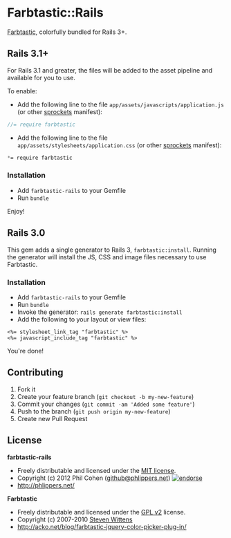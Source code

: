 # Farbtastic::Rails

[Farbtastic](http://acko.net/blog/farbtastic-jquery-color-picker-plug-in/), colorfully bundled for Rails 3+.


## Rails 3.1+

For Rails 3.1 and greater, the files will be added to the asset pipeline and available for you to use.

To enable: 

* Add the following line to the file `app/assets/javascripts/application.js` (or other [sprockets](https://github.com/sstephenson/sprockets) manifest):

```javascript
//= require farbtastic
```

* Add the following line to the file `app/assets/stylesheets/application.css` (or other [sprockets](https://github.com/sstephenson/sprockets) manifest):

```css
*= require farbtastic
```

### Installation

* Add `farbtastic-rails` to your Gemfile
* Run `bundle`

Enjoy!


## Rails 3.0

This gem adds a single generator to Rails 3, `farbtastic:install`. Running the generator will install the JS, CSS and image files necessary to use Farbtastic.

### Installation

* Add `farbtastic-rails` to your Gemfile
* Run `bundle`
* Invoke the generator: `rails generate farbtastic:install`
* Add the following to your layout or view files:

```erb
<%= stylesheet_link_tag "farbtastic" %>
<%= javascript_include_tag "farbtastic" %>
```

You're done!


## Contributing

1. Fork it
2. Create your feature branch (`git checkout -b my-new-feature`)
3. Commit your changes (`git commit -am 'Added some feature'`)
4. Push to the branch (`git push origin my-new-feature`)
5. Create new Pull Request


## License

**farbtastic-rails**

* Freely distributable and licensed under the [MIT license](http://phlipper.mit-license.org/license.html).
* Copyright (c) 2012 Phil Cohen (github@phlippers.net) [![endorse](http://api.coderwall.com/phlipper/endorsecount.png)](http://coderwall.com/phlipper)
* http://phlippers.net/


**Farbtastic**

* Freely distributable and licensed under the [GPL v2](https://github.com/mattfarina/farbtastic/blob/farbtastic-1/LICENSE.txt) license.
* Copyright (c) 2007-2010 [Steven Wittens](http://acko.net/)
* http://acko.net/blog/farbtastic-jquery-color-picker-plug-in/
